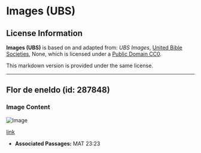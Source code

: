 # Images (UBS)

## License Information

**Images (UBS)** is based on and adapted from: _UBS Images_, [United Bible Societies](https://unitedbiblesocieties.org/), None, which is licensed under a [Public Domain CC0](https://creativecommons.org/public-domain/cc0/).

This markdown version is provided under the same license.



--------------------------------

## Flor de eneldo (id: 287848)

### Image Content

![Image](https://cdn.aquifer.bible/aquifer-content/resources/Media/WEB-0182_dill_flower.jpg)

[link](https://cdn.aquifer.bible/aquifer-content/resources/Media/WEB-0182_dill_flower.jpg)

* **Associated Passages:** MAT 23:23


